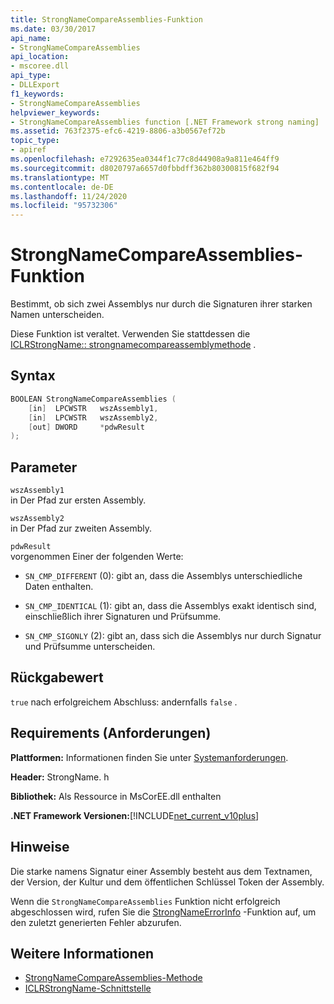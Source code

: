 ```yaml
---
title: StrongNameCompareAssemblies-Funktion
ms.date: 03/30/2017
api_name:
- StrongNameCompareAssemblies
api_location:
- mscoree.dll
api_type:
- DLLExport
f1_keywords:
- StrongNameCompareAssemblies
helpviewer_keywords:
- StrongNameCompareAssemblies function [.NET Framework strong naming]
ms.assetid: 763f2375-efc6-4219-8806-a3b0567ef72b
topic_type:
- apiref
ms.openlocfilehash: e7292635ea0344f1c77c8d44908a9a811e464ff9
ms.sourcegitcommit: d8020797a6657d0fbbdff362b80300815f682f94
ms.translationtype: MT
ms.contentlocale: de-DE
ms.lasthandoff: 11/24/2020
ms.locfileid: "95732306"
---
```

# <a name="strongnamecompareassemblies-function"></a>StrongNameCompareAssemblies-Funktion

Bestimmt, ob sich zwei Assemblys nur durch die Signaturen ihrer starken Namen unterscheiden.  
  
 Diese Funktion ist veraltet. Verwenden Sie stattdessen die [ICLRStrongName:: strongnamecompareassemblymethode](../hosting/iclrstrongname-strongnamecompareassemblies-method.md) .  
  
## <a name="syntax"></a>Syntax  
  
```cpp  
BOOLEAN StrongNameCompareAssemblies (  
    [in]  LPCWSTR   wszAssembly1,  
    [in]  LPCWSTR   wszAssembly2,  
    [out] DWORD     *pdwResult  
);  
```  
  
## <a name="parameters"></a>Parameter  

 `wszAssembly1`  
 in Der Pfad zur ersten Assembly.  
  
 `wszAssembly2`  
 in Der Pfad zur zweiten Assembly.  
  
 `pdwResult`  
 vorgenommen Einer der folgenden Werte:  
  
- `SN_CMP_DIFFERENT` (0): gibt an, dass die Assemblys unterschiedliche Daten enthalten.  
  
- `SN_CMP_IDENTICAL` (1): gibt an, dass die Assemblys exakt identisch sind, einschließlich ihrer Signaturen und Prüfsumme.  
  
- `SN_CMP_SIGONLY` (2): gibt an, dass sich die Assemblys nur durch Signatur und Prüfsumme unterscheiden.  
  
## <a name="return-value"></a>Rückgabewert  

 `true` nach erfolgreichem Abschluss: andernfalls `false` .  
  
## <a name="requirements"></a>Requirements (Anforderungen)  

 **Plattformen:** Informationen finden Sie unter [Systemanforderungen](../../get-started/system-requirements.md).  
  
 **Header:** StrongName. h  
  
 **Bibliothek:** Als Ressource in MsCorEE.dll enthalten  
  
 **.NET Framework Versionen:**[!INCLUDE[net_current_v10plus](../../../../includes/net-current-v10plus-md.md)]  
  
## <a name="remarks"></a>Hinweise  

 Die starke namens Signatur einer Assembly besteht aus dem Textnamen, der Version, der Kultur und dem öffentlichen Schlüssel Token der Assembly.  
  
 Wenn die `StrongNameCompareAssemblies` Funktion nicht erfolgreich abgeschlossen wird, rufen Sie die [StrongNameErrorInfo](strongnameerrorinfo-function.md) -Funktion auf, um den zuletzt generierten Fehler abzurufen.  
  
## <a name="see-also"></a>Weitere Informationen

- [StrongNameCompareAssemblies-Methode](../hosting/iclrstrongname-strongnamecompareassemblies-method.md)
- [ICLRStrongName-Schnittstelle](../hosting/iclrstrongname-interface.md)

